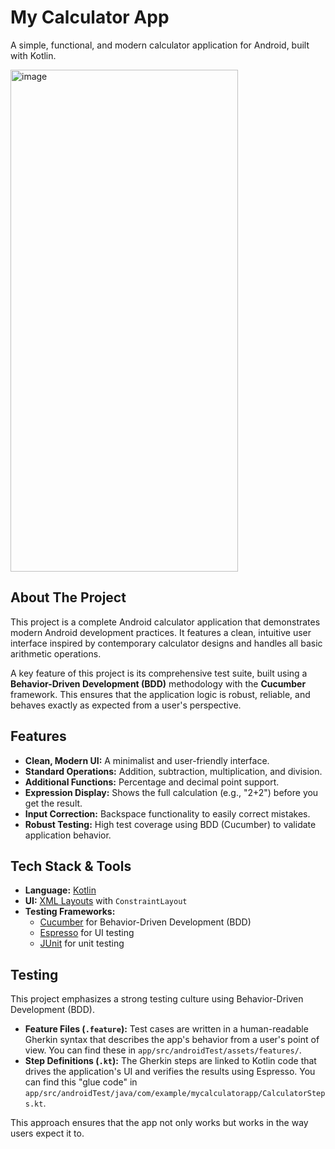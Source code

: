 # My Calculator App

A simple, functional, and modern calculator application for Android, built with Kotlin.

<img width="364" height="803" alt="image" src="https://github.com/user-attachments/assets/6736fc83-78af-4005-a3bb-c4b22a6cd73e" />





## About The Project

This project is a complete Android calculator application that demonstrates modern Android development practices. It features a clean, intuitive user interface inspired by contemporary calculator designs and handles all basic arithmetic operations.

A key feature of this project is its comprehensive test suite, built using a **Behavior-Driven Development (BDD)** methodology with the **Cucumber** framework. This ensures that the application logic is robust, reliable, and behaves exactly as expected from a user's perspective.

## Features

*   **Clean, Modern UI:** A minimalist and user-friendly interface.
*   **Standard Operations:** Addition, subtraction, multiplication, and division.
*   **Additional Functions:** Percentage and decimal point support.
*   **Expression Display:** Shows the full calculation (e.g., "2+2") before you get the result.
*   **Input Correction:** Backspace functionality to easily correct mistakes.
*   **Robust Testing:** High test coverage using BDD (Cucumber) to validate application behavior.

## Tech Stack & Tools

*   **Language:** [Kotlin](https://kotlinlang.org/)
*   **UI:** [XML Layouts](https://developer.android.com/guide/topics/ui/declaring-layout) with `ConstraintLayout`
*   **Testing Frameworks:**
    *   [Cucumber](https://cucumber.io/) for Behavior-Driven Development (BDD)
    *   [Espresso](https://developer.android.com/training/testing/espresso) for UI testing
    *   [JUnit](https://junit.org/junit5/) for unit testing

## Testing

This project emphasizes a strong testing culture using Behavior-Driven Development (BDD).

*   **Feature Files (`.feature`):** Test cases are written in a human-readable Gherkin syntax that describes the app's behavior from a user's point of view. You can find these in `app/src/androidTest/assets/features/`.
*   **Step Definitions (`.kt`):** The Gherkin steps are linked to Kotlin code that drives the application's UI and verifies the results using Espresso. You can find this "glue code" in `app/src/androidTest/java/com/example/mycalculatorapp/CalculatorSteps.kt`.

This approach ensures that the app not only works but works in the way users expect it to.


    
